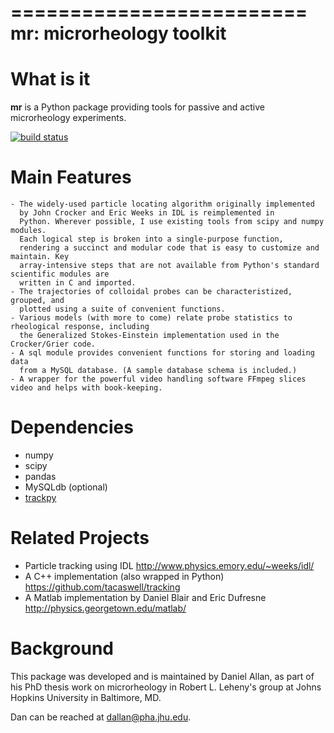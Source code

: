 =========================
mr: microrheology toolkit
=========================

What is it
==========

**mr** is a Python package providing tools for passive and active microrheology experiments.

[![build status](https://travis-ci.org/danielballan/mr.png)](https://travis-ci.org/danielballan/mr)

Main Features
=============

    - The widely-used particle locating algorithm originally implemented
      by John Crocker and Eric Weeks in IDL is reimplemented in
      Python. Wherever possible, I use existing tools from scipy and numpy modules. 
      Each logical step is broken into a single-purpose function,
      rendering a succinct and modular code that is easy to customize and maintain. Key
      array-intensive steps that are not available from Python's standard scientific modules are
      written in C and imported.
    - The trajectories of colloidal probes can be characteristized, grouped, and
      plotted using a suite of convenient functions.
    - Various models (with more to come) relate probe statistics to rheological response, including
      the Generalized Stokes-Einstein implementation used in the Crocker/Grier code.
    - A sql module provides convenient functions for storing and loading data
      from a MySQL database. (A sample database schema is included.)
    - A wrapper for the powerful video handling software FFmpeg slices video and helps with book-keeping.


Dependencies
============

  * numpy
  * scipy
  * pandas
  * MySQLdb (optional)
  * [trackpy](https://github.com/tacaswell/trackpy)

Related Projects
================

  * Particle tracking using IDL http://www.physics.emory.edu/~weeks/idl/
  * A C++ implementation (also wrapped in Python) https://github.com/tacaswell/tracking
  * A Matlab implementation by Daniel Blair and Eric Dufresne http://physics.georgetown.edu/matlab/

Background
==========

This package was developed and is maintained by Daniel Allan, as part of his
PhD thesis work on microrheology in Robert L. Leheny's group at Johns Hopkins
University in Baltimore, MD.

Dan can be reached at dallan@pha.jhu.edu.
